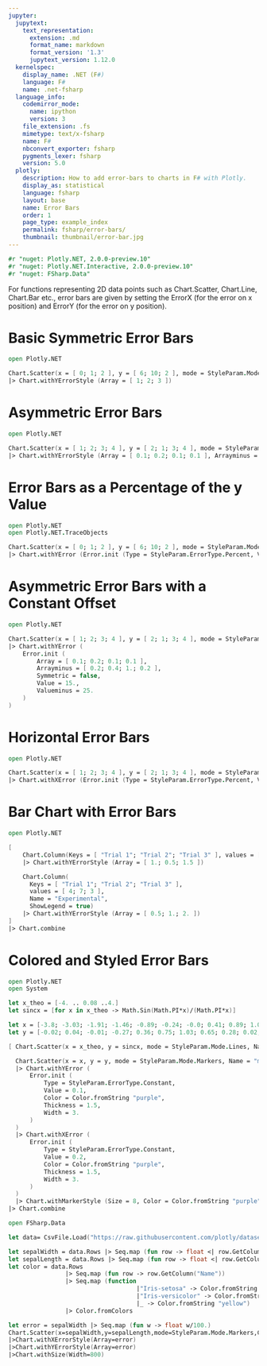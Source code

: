 ```yaml
---
jupyter:
  jupytext:
    text_representation:
      extension: .md
      format_name: markdown
      format_version: '1.3'
      jupytext_version: 1.12.0
  kernelspec:
    display_name: .NET (F#)
    language: F#
    name: .net-fsharp
  language_info:
    codemirror_mode:
      name: ipython
      version: 3
    file_extension: .fs
    mimetype: text/x-fsharp
    name: F#
    nbconvert_exporter: fsharp
    pygments_lexer: fsharp
    version: 5.0
  plotly:
    description: How to add error-bars to charts in F# with Plotly.
    display_as: statistical
    language: fsharp
    layout: base
    name: Error Bars
    order: 1
    page_type: example_index
    permalink: fsharp/error-bars/
    thumbnail: thumbnail/error-bar.jpg
---
```


```fsharp dotnet_interactive={"language": "fsharp"}
#r "nuget: Plotly.NET, 2.0.0-preview.10"
#r "nuget: Plotly.NET.Interactive, 2.0.0-preview.10"
#r "nuget: FSharp.Data"
```

For functions representing 2D data points such as Chart.Scatter, Chart.Line, Chart.Bar etc., error bars are given by setting the ErrorX (for the error on x position) and ErrorY (for the error on y position).


# Basic Symmetric Error Bars

```fsharp dotnet_interactive={"language": "fsharp"}
open Plotly.NET

Chart.Scatter(x = [ 0; 1; 2 ], y = [ 6; 10; 2 ], mode = StyleParam.Mode.Lines_Markers)
|> Chart.withYErrorStyle (Array = [ 1; 2; 3 ])
```

# Asymmetric Error Bars

```fsharp
open Plotly.NET

Chart.Scatter(x = [ 1; 2; 3; 4 ], y = [ 2; 1; 3; 4 ], mode = StyleParam.Mode.Lines_Markers)
|> Chart.withYErrorStyle (Array = [ 0.1; 0.2; 0.1; 0.1 ], Arrayminus = [ 0.2; 0.4; 1.; 0.2 ], Symmetric = false)
```

# Error Bars as a Percentage of the y Value

```fsharp dotnet_interactive={"language": "fsharp"}
open Plotly.NET
open Plotly.NET.TraceObjects

Chart.Scatter(x = [ 0; 1; 2 ], y = [ 6; 10; 2 ], mode = StyleParam.Mode.Lines_Markers)
|> Chart.withYError (Error.init (Type = StyleParam.ErrorType.Percent, Value = 50.)) // value of error bar given as percentage of y value
```

# Asymmetric Error Bars with a Constant Offset

```fsharp dotnet_interactive={"language": "fsharp"}
open Plotly.NET

Chart.Scatter(x = [ 1; 2; 3; 4 ], y = [ 2; 1; 3; 4 ], mode = StyleParam.Mode.Lines_Markers)
|> Chart.withYError (
    Error.init (
        Array = [ 0.1; 0.2; 0.1; 0.1 ],
        Arrayminus = [ 0.2; 0.4; 1.; 0.2 ],
        Symmetric = false,
        Value = 15.,
        Valueminus = 25.
    )
)
```

# Horizontal Error Bars

```fsharp dotnet_interactive={"language": "fsharp"}
open Plotly.NET

Chart.Scatter(x = [ 1; 2; 3; 4 ], y = [ 2; 1; 3; 4 ], mode = StyleParam.Mode.Lines_Markers)
|> Chart.withXError (Error.init (Type = StyleParam.ErrorType.Percent, Value = 10.))
```

# Bar Chart with Error Bars

```fsharp dotnet_interactive={"language": "fsharp"}
open Plotly.NET

[ 
    Chart.Column(Keys = [ "Trial 1"; "Trial 2"; "Trial 3" ], values = [ 3; 6; 4 ], Name = "Control", ShowLegend = true)
    |> Chart.withYErrorStyle (Array = [ 1.; 0.5; 1.5 ])

    Chart.Column(
      Keys = [ "Trial 1"; "Trial 2"; "Trial 3" ],
      values = [ 4; 7; 3 ],
      Name = "Experimental",
      ShowLegend = true)
    |> Chart.withYErrorStyle (Array = [ 0.5; 1.; 2. ])
]
|> Chart.combine
```

# Colored and Styled Error Bars

```fsharp dotnet_interactive={"language": "fsharp"}
open Plotly.NET
open System

let x_theo = [-4. .. 0.08 ..4.]
let sincx = [for x in x_theo -> Math.Sin(Math.PI*x)/(Math.PI*x)]

let x = [-3.8; -3.03; -1.91; -1.46; -0.89; -0.24; -0.0; 0.41; 0.89; 1.01; 1.91; 2.28; 2.79; 3.56]
let y = [-0.02; 0.04; -0.01; -0.27; 0.36; 0.75; 1.03; 0.65; 0.28; 0.02; -0.11; 0.16; 0.04; -0.15]

[ Chart.Scatter(x = x_theo, y = sincx, mode = StyleParam.Mode.Lines, Name = "sinc(x)")

  Chart.Scatter(x = x, y = y, mode = StyleParam.Mode.Markers, Name = "measured")
  |> Chart.withYError (
      Error.init (
          Type = StyleParam.ErrorType.Constant,
          Value = 0.1,
          Color = Color.fromString "purple",
          Thickness = 1.5,
          Width = 3.
      )
  )
  |> Chart.withXError (
      Error.init (
          Type = StyleParam.ErrorType.Constant,
          Value = 0.2,
          Color = Color.fromString "purple",
          Thickness = 1.5,
          Width = 3.
      )
  )
  |> Chart.withMarkerStyle (Size = 8, Color = Color.fromString "purple") ]
|> Chart.combine
```

```fsharp dotnet_interactive={"language": "fsharp"}
open FSharp.Data

let data= CsvFile.Load("https://raw.githubusercontent.com/plotly/datasets/master/iris.csv")

let sepalWidth = data.Rows |> Seq.map (fun row -> float <| row.GetColumn("SepalWidth"))
let sepalLength = data.Rows |> Seq.map (fun row -> float <| row.GetColumn("SepalLength"))
let color = data.Rows 
                |> Seq.map (fun row -> row.GetColumn("Name"))
                |> Seq.map (function
                                    |"Iris-setosa" -> Color.fromString "red"
                                    |"Iris-versicolor" -> Color.fromString "blue"
                                    |_ -> Color.fromString "yellow")
                |> Color.fromColors

let error = sepalWidth |> Seq.map (fun w -> float w/100.)
Chart.Scatter(x=sepalWidth,y=sepalLength,mode=StyleParam.Mode.Markers,Color=color)
|>Chart.withXErrorStyle(Array=error)
|>Chart.withYErrorStyle(Array=error)
|>Chart.withSize(Width=800)
```
